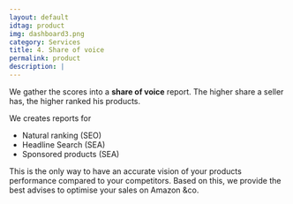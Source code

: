 ```yaml
---
layout: default
idtag: product
img: dashboard3.png
category: Services
title: 4. Share of voice
permalink: product
description: |
---
```


We gather the scores into a **share of voice** report. The higher share a seller has, the higher ranked his products.

We creates reports for
- Natural ranking (SEO)
- Headline Search (SEA)
- Sponsored products (SEA)

This is the only way to have an accurate vision of your products performance compared to your competitors. Based on this, we provide the best advises to optimise your sales on Amazon &co.
